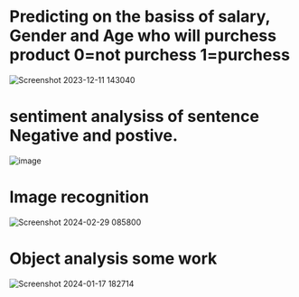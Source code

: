 

# Predicting on the basiss of salary, Gender and Age who will purchess product 0=not purchess 1=purchess
![Screenshot 2023-12-11 143040](https://github.com/baiju012/Machine-Learning/assets/111991510/2e06a46d-bd8f-4ac5-9c70-d90e3111c989)
# sentiment analysiss of sentence Negative and postive.
![image](https://github.com/baiju012/Machine-Learning/assets/111991510/d1276d1b-ed43-4fa1-b62c-33488df5cddc)

# Image recognition
![Screenshot 2024-02-29 085800](https://github.com/baiju012/Machine-Learning/assets/111991510/d929696a-7a7a-403d-82f5-69a1707ebd5c)

# Object analysis some work
![Screenshot 2024-01-17 182714](https://github.com/baiju012/Machine-Learning/assets/111991510/95e517f3-d43d-4aa2-beb7-14356024b84d)




